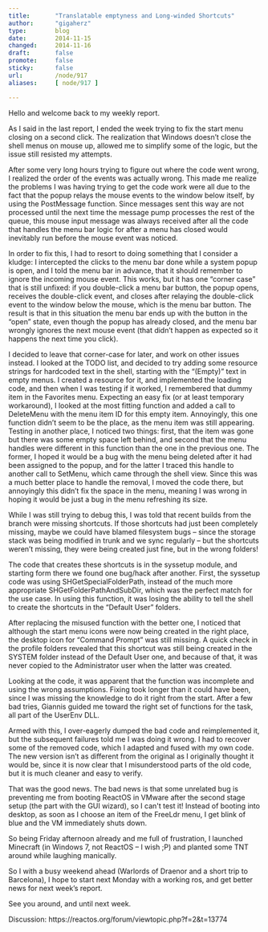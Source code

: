 ```yaml
---
title:       "Translatable emptyness and Long-winded Shortcuts"
author:      "gigaherz"
type:        blog
date:        2014-11-15
changed:     2014-11-16
draft:       false
promote:     false
sticky:      false
url:         /node/917
aliases:     [ node/917 ]

---
```


<p>Hello and welcome back to my weekly report.</p>
<p>As I said in the last report, I ended the week trying to fix the start menu closing on a second click. The realization that Windows doesn’t close the shell menus on mouse up, allowed me to simplify some of the logic, but the issue still resisted my attempts.</p>
<p>After some very long hours trying to figure out where the code went wrong, I realized the order of the events was actually wrong. This made me realize the problems I was having trying to get the code work were all due to the fact that the popup relays the mouse events to the window below itself, by using the PostMessage function. Since messages sent this way are not processed until the next time the message pump processes the rest of the queue, this mouse input message was always received after all the code that handles the menu bar logic for after a menu has closed would inevitably run before the mouse event was noticed.</p>
<p>In order to fix this, I had to resort to doing something that I consider a kludge: I intercepted the clicks to the menu bar done while a system popup is open, and I told the menu bar in advance, that it should remember to ignore the incoming mouse event. This works, but it has one “corner case” that is still unfixed: if you double-click a menu bar button, the popup opens, receives the double-click event, and closes after relaying the double-click event to the window below the mouse, which is the menu bar button. The result is that in this situation the menu bar ends up with the button in the “open” state, even though the popup has already closed, and the menu bar wrongly ignores the next mouse event (that didn’t happen as expected so it happens the next time you click).</p>
<p>I decided to leave that corner-case for later, and work on other issues instead. I looked at the TODO list, and decided to try adding some resource strings for hardcoded text in the shell, starting with the “(Empty)” text in empty menus. I created a resource for it, and implemented the loading code, and then when I was testing if it worked, I remembered that dummy item in the Favorites menu. Expecting an easy fix (or at least temporary workaround), I looked at the most fitting function and added a call to DeleteMenu with the menu item ID for this empty item. Annoyingly, this one function didn’t seem to be the place, as the menu item was still appearing. Testing in another place, I noticed two things: first, that the item was gone but there was some empty space left behind, and second that the menu handles were different in this function than the one in the previous one. The former, I hoped it would be a bug with the menu being deleted after it had been assigned to the popup, and for the latter I traced this handle to another call to SetMenu, which came through the shell view. Since this was a much better place to handle the removal, I moved the code there, but annoyingly this didn’t fix the space in the menu, meaning I was wrong in hoping it would be just a bug in the menu refreshing its size.</p>
<p>While I was still trying to debug this, I was told that recent builds from the branch were missing shortcuts. If those shortcuts had just been completely missing, maybe we could have blamed filesystem bugs – since the storage stack was being modified in trunk and we sync regularly – but the shortcuts weren’t missing, they were being created just fine, but in the wrong folders!</p>
<p>The code that creates these shortcuts is in the syssetup module, and starting form there we found one bug/hack after another. First, the syssetup code was using SHGetSpecialFolderPath, instead of the much more appropriate SHGetFolderPathAndSubDir, which was the perfect match for the use case. In using this function, it was losing the ability to tell the shell to create the shortcuts in the “Default User” folders.</p>
<p>After replacing the misused function with the better one, I noticed that although the start menu icons were now being created in the right place, the desktop icon for “Command Prompt” was still missing. A quick check in the profile folders revealed that this shortcut was still being created in the SYSTEM folder instead of the Default User one, and because of that, it was never copied to the Administrator user when the latter was created.</p>
<p>Looking at the code, it was apparent that the function was incomplete and using the wrong assumptions. Fixing took longer than it could have been, since I was missing the knowledge to do it right from the start. After a few bad tries, Giannis guided me toward the right set of functions for the task, all part of the UserEnv DLL.</p>
<p>Armed with this, I over-eagerly dumped the bad code and reimplemented it, but the subsequent failures told me I was doing it wrong. I had to recover some of the removed code, which I adapted and fused with my own code. The new version isn’t as different from the original as I originally thought it would be, since it is now clear that I misunderstood parts of the old code, but it is much cleaner and easy to verify.</p>
<p>That was the good news. The bad news is that some unrelated bug is preventing me from booting ReactOS in VMware after the second stage setup (the part with the GUI wizard), so I can't test it! Instead of booting into desktop, as soon as I choose an item of the FreeLdr menu, I get blink of blue and the VM immediately shuts down.</p>
<p>So being Friday afternoon already and me full of frustration, I launched Minecraft (in Windows 7, not ReactOS – I wish ;P) and planted some TNT around while laughing manically.</p>
<p>So I with a busy weekend ahead (Warlords of Draenor and a short trip to Barcelona), I hope to start next Monday with a working ros, and get better news for next week’s report.</p>
<p>See you around, and until next week.</p>
<p>Discussion: https://reactos.org/forum/viewtopic.php?f=2&amp;t=13774</p>

